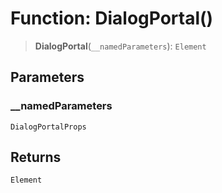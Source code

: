 # Function: DialogPortal()

> **DialogPortal**(`__namedParameters`): `Element`

## Parameters

### \_\_namedParameters

`DialogPortalProps`

## Returns

`Element`

